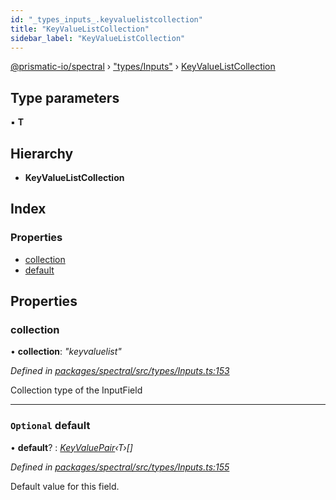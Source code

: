 ```yaml
---
id: "_types_inputs_.keyvaluelistcollection"
title: "KeyValueListCollection"
sidebar_label: "KeyValueListCollection"
---
```


[@prismatic-io/spectral](../index.md) › ["types/Inputs"](../modules/_types_inputs_.md) › [KeyValueListCollection](_types_inputs_.keyvaluelistcollection.md)

## Type parameters

▪ **T**

## Hierarchy

* **KeyValueListCollection**

## Index

### Properties

* [collection](_types_inputs_.keyvaluelistcollection.md#collection)
* [default](_types_inputs_.keyvaluelistcollection.md#optional-default)

## Properties

###  collection

• **collection**: *"keyvaluelist"*

*Defined in [packages/spectral/src/types/Inputs.ts:153](https://github.com/prismatic-io/spectral/blob/v8.1.0/packages/spectral/src/types/Inputs.ts#L153)*

Collection type of the InputField

___

### `Optional` default

• **default**? : *[KeyValuePair](_types_inputs_.keyvaluepair.md)‹T›[]*

*Defined in [packages/spectral/src/types/Inputs.ts:155](https://github.com/prismatic-io/spectral/blob/v8.1.0/packages/spectral/src/types/Inputs.ts#L155)*

Default value for this field.
